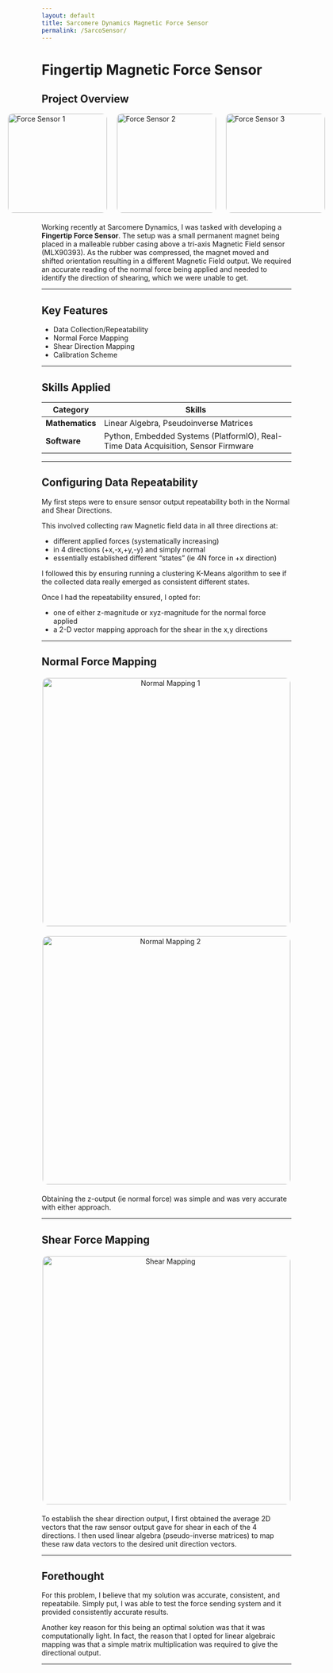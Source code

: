 ```yaml
---
layout: default
title: Sarcomere Dynamics Magnetic Force Sensor
permalink: /SarcoSensor/
---
```


# Fingertip Magnetic Force Sensor

## Project Overview


<div style="display: flex; justify-content: center; gap: 20px; margin-bottom: 20px;">
  <img src="{{ '/docs/assets/force sensor4.png' | relative_url }}" alt="Force Sensor 1" style="width: 200px; border-radius: 10px;">
  <img src="{{ '/docs/assets/force sensor5.png' | relative_url }}" alt="Force Sensor 2" style="width: 200px; border-radius: 10px;">
  <img src="{{ '/docs/assets/force sensor3.png' | relative_url }}" alt="Force Sensor 3" style="width: 200px; border-radius: 10px;">
</div>




Working recently at Sarcomere Dynamics, I was tasked with developing a **Fingertip Force Sensor**. The setup was a small permanent magnet being placed in a malleable rubber casing above a tri-axis Magnetic Field sensor (MLX90393). As the rubber was compressed, the magnet moved and shifted orientation resulting in a different Magnetic Field output. We required an accurate reading of the normal force being applied and needed to identify the direction of shearing, which we were unable to get.


---

## Key Features
- Data Collection/Repeatability
- Normal Force Mapping
- Shear Direction Mapping
- Calibration Scheme

---

## Skills Applied

| **Category**    | **Skills**                                                                 |
|------------------|---------------------------------------------------------------------------|
| **Mathematics**  | Linear Algebra, Pseudoinverse Matrices                            |
| **Software**     | Python, Embedded Systems (PlatformIO), Real-Time Data Acquisition, Sensor Firmware |

---

## Configuring Data Repeatability
My first steps were to ensure sensor output repeatability both in the Normal and Shear Directions. 

This involved collecting raw Magnetic field data in all three directions at:
- different applied forces (systematically increasing) 
- in 4 directions (+x,-x,+y,-y) and simply normal 
- essentially established different “states”  (ie 4N force in +x direction)

I followed this by ensuring running a clustering K-Means algorithm to see if the collected data really emerged as consistent different states.

Once I had the repeatability ensured, I opted for:
- one of either z-magnitude or xyz-magnitude for the normal force applied
-  a 2-D vector mapping approach for the shear in the x,y directions 



---
## Normal Force Mapping

<div style="text-align: center; margin: 20px 0;">
    <img src="{{ '/docs/assets/Normal Force Mapping1.png' | relative_url }}" alt="Normal Mapping 1" style="width: 500px; border-radius: 10px;">
</div>

<div style="text-align: center; margin: 20px 0;">
    <img src="{{ '/docs/assets/Normal Force Mapping2.png' | relative_url }}" alt="Normal Mapping 2" style="width: 500px; border-radius: 10px;">
</div>



Obtaining the z-output (ie normal force) was simple and was very accurate with either approach.

---
## Shear Force Mapping


<div style="text-align: center; margin: 20px 0;">
    <img src="{{ '/docs/assets/Shear Mapping.png' | relative_url }}" alt="Shear Mapping" style="width: 500px; border-radius: 10px;">
</div>

To establish the shear direction output, I first obtained the average 2D vectors that the raw sensor output  gave for shear in each of the 4 directions.  I then used linear algebra (pseudo-inverse matrices) to map these raw data vectors to the desired unit direction vectors. 

---

## Forethought

For this problem, I believe that my solution was accurate, consistent, and repeatabile. Simply put, I was able to test the force sending system and it provided consistently accurate results. 

Another key reason for this being an optimal solution was that it was computationally light. In fact, the reason that I opted for linear algebraic mapping was that a simple matrix multiplication was required to give the directional output.

---
